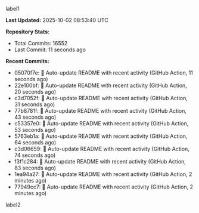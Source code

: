 
label1 
<!-- ACTIVITY_START -->
**Last Updated:** 2025-10-02 08:53:40 UTC

**Repository Stats:**
- Total Commits: 16552
- Last Commit: 11 seconds ago

**Recent Commits:**
- 05070f7e: 🤖 Auto-update README with recent activity (GitHub Action, 11 seconds ago)
- 22e100bf: 🤖 Auto-update README with recent activity (GitHub Action, 20 seconds ago)
- c3d7052f: 🤖 Auto-update README with recent activity (GitHub Action, 31 seconds ago)
- 77b8781f: 🤖 Auto-update README with recent activity (GitHub Action, 43 seconds ago)
- c53357e0: 🤖 Auto-update README with recent activity (GitHub Action, 53 seconds ago)
- 5763eb1a: 🤖 Auto-update README with recent activity (GitHub Action, 64 seconds ago)
- c3d06659: 🤖 Auto-update README with recent activity (GitHub Action, 74 seconds ago)
- f3f1c284: 🤖 Auto-update README with recent activity (GitHub Action, 83 seconds ago)
- 1ea94a27: 🤖 Auto-update README with recent activity (GitHub Action, 2 minutes ago)
- 77949cc7: 🤖 Auto-update README with recent activity (GitHub Action, 2 minutes ago)
<!-- ACTIVITY_END -->

label2

